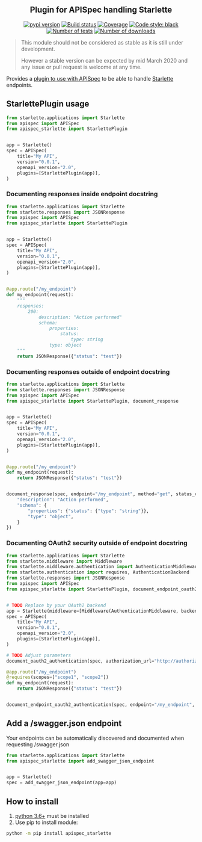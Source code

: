 <h2 align="center">Plugin for APISpec handling Starlette</h2>

<p align="center">
<a href="https://pypi.org/project/apispec-starlette/"><img alt="pypi version" src="https://img.shields.io/pypi/v/apispec-starlette"></a>
<a href="https://travis-ci.com/Colin-b/apispec_starlette"><img alt="Build status" src="https://api.travis-ci.com/Colin-b/apispec_starlette.svg?branch=master"></a>
<a href="https://travis-ci.com/Colin-b/apispec_starlette"><img alt="Coverage" src="https://img.shields.io/badge/coverage-100%25-brightgreen"></a>
<a href="https://github.com/psf/black"><img alt="Code style: black" src="https://img.shields.io/badge/code%20style-black-000000.svg"></a>
<a href="https://travis-ci.com/Colin-b/apispec_starlette"><img alt="Number of tests" src="https://img.shields.io/badge/tests-15 passed-blue"></a>
<a href="https://pypi.org/project/apispec-starlette/"><img alt="Number of downloads" src="https://img.shields.io/pypi/dm/apispec-starlette"></a>
</p>

> This module should not be considered as stable as it is still under development.
>
> However a stable version can be expected by mid March 2020 and any issue or pull request is welcome at any time.

Provides a [plugin to use with APISpec](https://apispec.readthedocs.io/en/stable/using_plugins.html) to be able to handle [Starlette](https://www.starlette.io) endpoints.

## StarlettePlugin usage

```python
from starlette.applications import Starlette
from apispec import APISpec
from apispec_starlette import StarlettePlugin


app = Starlette()
spec = APISpec(
    title="My API",
    version="0.0.1",
    openapi_version="2.0",
    plugins=[StarlettePlugin(app)],
)
```

### Documenting responses inside endpoint docstring

```python
from starlette.applications import Starlette
from starlette.responses import JSONResponse
from apispec import APISpec
from apispec_starlette import StarlettePlugin


app = Starlette()
spec = APISpec(
    title="My API",
    version="0.0.1",
    openapi_version="2.0",
    plugins=[StarlettePlugin(app)],
)


@app.route("/my_endpoint")
def my_endpoint(request):
    """
    responses:
        200:
            description: "Action performed"
            schema:
                properties:
                    status:
                        type: string
                type: object
    """
    return JSONResponse({"status": "test"})
```

### Documenting responses outside of endpoint docstring

```python
from starlette.applications import Starlette
from starlette.responses import JSONResponse
from apispec import APISpec
from apispec_starlette import StarlettePlugin, document_response


app = Starlette()
spec = APISpec(
    title="My API",
    version="0.0.1",
    openapi_version="2.0",
    plugins=[StarlettePlugin(app)],
)


@app.route("/my_endpoint")
def my_endpoint(request):
    return JSONResponse({"status": "test"})


document_response(spec, endpoint="/my_endpoint", method="get", status_code=200, response={
    "description": "Action performed",
    "schema": {
        "properties": {"status": {"type": "string"}},
        "type": "object",
    }
})
```

### Documenting OAuth2 security outside of endpoint docstring

```python
from starlette.applications import Starlette
from starlette.middleware import Middleware
from starlette.middleware.authentication import AuthenticationMiddleware
from starlette.authentication import requires, AuthenticationBackend
from starlette.responses import JSONResponse
from apispec import APISpec
from apispec_starlette import StarlettePlugin, document_endpoint_oauth2_authentication, document_oauth2_authentication


# TODO Replace by your OAuth2 backend
app = Starlette(middleware=[Middleware(AuthenticationMiddleware, backend=AuthenticationBackend())])
spec = APISpec(
    title="My API",
    version="0.0.1",
    openapi_version="2.0",
    plugins=[StarlettePlugin(app)],
)

# TODO Adjust parameters
document_oauth2_authentication(spec, authorization_url="http://authorization_url", flow="implicit", scopes={"scope1": "Description of scope 1", "scope2": "Description of scope 2"})

@app.route("/my_endpoint")
@requires(scopes=["scope1", "scope2"])
def my_endpoint(request):
    return JSONResponse({"status": "test"})


document_endpoint_oauth2_authentication(spec, endpoint="/my_endpoint", method="get", required_scopes=["scope1", "scope2"])
```

## Add a /swagger.json endpoint

Your endpoints can be automatically discovered and documented when requesting /swagger.json

```python
from starlette.applications import Starlette
from apispec_starlette import add_swagger_json_endpoint


app = Starlette()
spec = add_swagger_json_endpoint(app=app)
```

## How to install
1. [python 3.6+](https://www.python.org/downloads/) must be installed
2. Use pip to install module:
```sh
python -m pip install apispec_starlette
```
